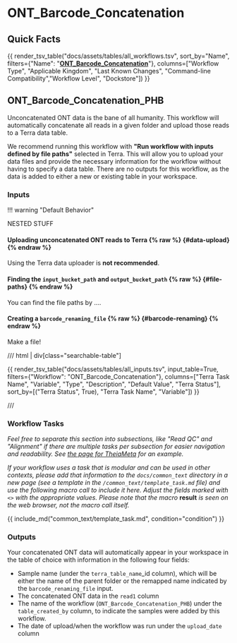 # ONT_Barcode_Concatenation

## Quick Facts

{{ render_tsv_table("docs/assets/tables/all_workflows.tsv", sort_by="Name", filters={"Name": "[**ONT_Barcode_Concatenation**](../workflows/data_import/ont_barcode_concatenation.md)"}, columns=["Workflow Type", "Applicable Kingdom", "Last Known Changes", "Command-line Compatibility","Workflow Level", "Dockstore"]) }}

## ONT_Barcode_Concatenation_PHB

Unconcatenated ONT data is the bane of all humanity. This workflow will automatically concatenate all reads in a given folder and upload those reads to a Terra data table.

We recommend running this workflow with **"Run workflow with inputs defined by file paths"** selected in Terra. This will allow you to upload your data files and provide the necessary information for the workflow without having to specify a data table. There are no outputs for this workflow, as the data is added to either a new or existing table in your workspace.

### Inputs

!!! warning "Default Behavior"

NESTED STUFF

#### Uploading unconcatenated ONT reads to Terra {% raw %} {#data-upload} {% endraw %}

Using the Terra data uploader is **not recommended**.

#### Finding the `input_bucket_path` and `output_bucket_path` {% raw %} {#file-paths} {% endraw %}

You can find the file paths by ....

#### Creating a `barcode_renaming_file` {% raw %} {#barcode-renaming} {% endraw %}

Make a file!

/// html | div[class="searchable-table"]

{{ render_tsv_table("docs/assets/tables/all_inputs.tsv", input_table=True, filters={"Workflow": "ONT_Barcode_Concatenation"}, columns=["Terra Task Name", "Variable", "Type", "Description", "Default Value", "Terra Status"], sort_by=[("Terra Status", True), "Terra Task Name", "Variable"]) }}

///

### Workflow Tasks

_Feel free to separate this section into subsections, like "Read QC" and "Alignment" if there are multiple tasks per subsection for easier navigation and readability. See [the page for TheiaMeta](../workflows/genomic_characterization/theiameta.md#workflow-tasks) for an example._

_If your workflow uses a task that is modular and can be used in other contexts, please add that information to the `docs/common_text` directory in a new page (see a template in the `/common_text/template_task.md` file) and use the following macro call to include it here. Adjust the fields marked with `<>` with the appropriate values. Please note that the macro_ **result** _is seen on the web browser, not the macro call itself._

{{ include_md("common_text/template_task.md", condition="condition") }}

### Outputs

Your concatenated ONT data will automatically appear in your workspace in the table of choice with information in the following four fields:

- Sample name (under the `terra_table_name`_id column), which will be either the name of the parent folder or the remapped name indicated by the `barcode_renaming_file` input.
- The concatenated ONT data in the `read1` column
- The name of the workflow (`ONT_Barcode_Concatenation_PHB`) under the `table_created_by` column, to indicate the samples were added by this workflow.
- The date of upload/when the workflow was run under the `upload_date` column
